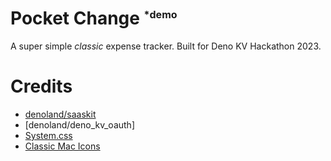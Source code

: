 # Pocket Change <sup style="font-size: 1rem">*demo</sup>

A super simple _classic_ expense tracker. Built for Deno KV Hackathon 2023.

# Credits

- [denoland/saaskit](https://deno.com/saaskit)
- [denoland/deno_kv_oauth]
- [System.css](https://sakofchit.github.io/system.css/)
- [Classic Mac Icons](https://www.figma.com/community/file/1168326004876975092)
